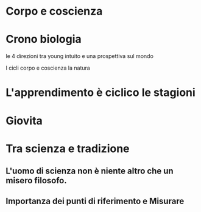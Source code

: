
# Corpo e coscienza

# Crono biologia

le 4 direzioni tra young intuito e una prospettiva sul mondo


I cicli corpo e coscienza la natura

# L'apprendimento è ciclico le stagioni
# Giovita
# Tra scienza e tradizione


## L'uomo di scienza non è niente altro che un misero filosofo.

## Importanza dei punti di riferimento e Misurare
<!--stackedit_data:
eyJoaXN0b3J5IjpbMTI2NzM2NzM3OSw1MTQ0MTIxMTVdfQ==
-->